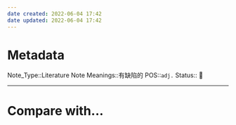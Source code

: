 ```yaml
---
date created: 2022-06-04 17:42
date updated: 2022-06-04 17:42
---
```


# Metadata

Note_Type::Literature Note
Meanings::有缺陷的
POS::`adj.`
Status:: 👶

---

# Compare with...
